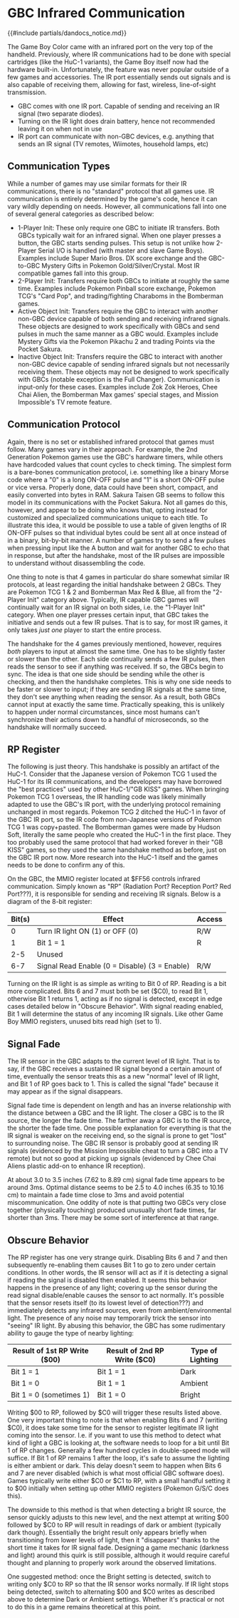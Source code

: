 # GBC Infrared Communication

{{#include partials/dandocs_notice.md}}

The Game Boy Color came with an infrared port on the very top of the handheld. Previously, where IR communications had to be done with special cartridges (like the HuC-1 variants), the Game Boy itself now had the hardware built-in. Unfortunately, the feature was never popular outside of a few games and accessories. The IR port essentially sends out signals and is also capable of receiving them, allowing for fast, wireless, line-of-sight transmission.

- GBC comes with one IR port. Capable of sending and receiving an IR signal (two separate diodes).
- Turning on the IR light does drain battery, hence not recommended leaving it on when not in use
- IR port can communicate with non-GBC devices, e.g. anything that sends an IR signal (TV remotes, Wiimotes, household lamps, etc)

## Communication Types

While a number of games may use similar formats for their IR communications, there is no "standard" protocol that all games use. IR communication is entirely determined by the game's code, hence it can vary wildly depending on needs. However, all communications fall into one of several general categories as described below:

- 1-Player Init: These only require one GBC to initiate IR transfers. Both GBCs typically wait for an infrared signal. When one player presses a button, the GBC starts sending pulses. This setup is not unlike how 2-Player Serial I/O is handled (with master and slave Game Boys). Examples include Super Mario Bros. DX score exchange and the GBC-to-GBC Mystery Gifts in Pokemon Gold/Silver/Crystal. Most IR compatible games fall into this group.
- 2-Player Init: Transfers require both GBCs to initiate at roughly the same time. Examples include Pokemon Pinball score exchange, Pokemon TCG's "Card Pop", and trading/fighting Charaboms in the Bomberman games.
- Active Object Init: Transfers require the GBC to interact with another non-GBC device capable of both sending and receiving infrared signals. These objects are designed to work specifically with GBCs and send pulses in much the same manner as a GBC would. Examples include Mystery Gifts via the Pokemon Pikachu 2 and trading Points via the Pocket Sakura.
- Inactive Object Init: Transfers require the GBC to interact with another non-GBC device capable of sending infrared signals but not necessarily receiving them. These objects may not be designed to work specifically with GBCs (notable exception is the Full Changer). Communication is input-only for these cases. Examples include Zok Zok Heroes, Chee Chai Alien, the Bomberman Max games' special stages, and Mission Impossible's TV remote feature.

## Communication Protocol

Again, there is no set or established infrared protocol that games must follow. Many games vary in their approach. For example, the 2nd Generation Pokemon games use the GBC's hardware timers, while others have hardcoded values that count cycles to check timing. The simplest form is a bare-bones communication protocol, i.e. something like a binary Morse code where a "0" is a long ON-OFF pulse and "1" is a short ON-OFF pulse or vice versa. Properly done, data could have been short, compact, and easily converted into bytes in RAM. Sakura Taisen GB seems to follow this model in its communications with the Pocket Sakura. Not all games do this, however, and appear to be doing who knows that, opting instead for customized and specialized communications unique to each title. To illustrate this idea, it would be possible to use a table of given lengths of IR ON-OFF pulses so that individual bytes could be sent all at once instead of in a binary, bit-by-bit manner. A number of games try to send a few pulses when pressing input like the A button and wait for another GBC to echo that in response, but after the handshake, most of the IR pulses are impossible to understand without disassembling the code.

One thing to note is that 4 games in particular do share somewhat similar IR protocols, at least regarding the initial handshake between 2 GBCs. They are Pokemon TCG 1 & 2 and Bomberman Max Red & Blue, all from the "2-Player Init" category above. Typically, IR capable GBC games will continually wait for an IR signal on both sides, i.e. the "1-Player Init" category. When one player presses certain input, that GBC takes the initiative and sends out a few IR pulses. That is to say, for most IR games, it only takes *just one* player to start the entire process.

The handshake for the 4 games previously mentioned, however, requires *both* players to input at almost the same time. One has to be slightly faster or slower than the other. Each side continually sends a few IR pulses, then reads the sensor to see if anything was received. If so, the GBCs begin to sync. The idea is that one side should be sending while the other is checking, and then the handshake completes. This is why one side needs to be faster or slower to input; if they are sending IR signals at the same time, they don't see anything when reading the sensor. As a result, both GBCs cannot input at exactly the same time. Practically speaking, this is unlikely to happen under normal circumstances, since most humans can't synchronize their actions down to a handful of microseconds, so the handshake will normally succeed.

## RP Register

The following is just theory. This handshake is possibly an artifact of the HuC-1. Consider that the Japanese version of Pokemon TCG 1 used the HuC-1 for its IR communications, and the developers may have borrowed the "best practices" used by other HuC-1/"GB KISS" games. When bringing Pokemon TCG 1 overseas, the IR handling code was likely minimally adapted to use the GBC's IR port, with the underlying protocol remaining unchanged in most regards. Pokemon TCG 2 ditched the HuC-1 in favor of the GBC IR port, so the IR code from non-Japanese versions of Pokemon TCG 1 was copy+pasted. The Bomberman games were made by Hudson Soft, literally the same people who created the HuC-1 in the first place. They too probably used the same protocol that had worked forever in their "GB KISS" games, so they used the same handshake method as before, just on the GBC IR port now. More research into the HuC-1 itself and the games needs to be done to confirm any of this.

On the GBC, the MMIO register located at \$FF56 controls infrared communication. Simply known as "RP" (Radiation Port? Reception Port? Red Port???), it is responsible for sending and receiving IR signals. Below is a diagram of the 8-bit register:

| Bit(s) | Effect                                        | Access |
|--------|-----------------------------------------------|--------|
| 0      | Turn IR light ON (1) or OFF (0)               | R/W    |
| 1      | Bit 1 = 1                                     | R      |
| 2-5    | Unused                                        |        |
| 6-7    | Signal Read Enable (0 = Disable) (3 = Enable) | R/W    |

Turning on the IR light is as simple as writing to Bit 0 of RP. Reading is a bit more complicated. Bits 6 and 7 must both be set (\$C0), to read Bit 1, otherwise Bit 1 returns 1, acting as if no signal is detected, except in edge cases detailed below in "Obscure Behavior". With signal reading enabled, Bit 1 will determine the status of any incoming IR signals. Like other Game Boy MMIO registers, unused bits read high (set to 1).

## Signal Fade

The IR sensor in the GBC adapts to the current level of IR light. That is to say, if the GBC receives a sustained IR signal beyond a certain amount of time, eventually the sensor treats this as a new "normal" level of IR light, and Bit 1 of RP goes back to 1. This is called the signal "fade" because it may appear as if the signal disappears.

Signal fade time is dependent on length and has an inverse relationship with the distance between a GBC and the IR light. The closer a GBC is to the IR source, the longer the fade time. The farther away a GBC is to the IR source, the shorter the fade time. One possible explanation for everything is that the IR signal is weaker on the receiving end, so the signal is prone to get "lost" to surrounding noise. The GBC IR sensor is probably good at sending IR signals (evidenced by the Mission Impossible cheat to turn a GBC into a TV remote) but not so good at picking up signals (evidenced by Chee Chai Aliens plastic add-on to enhance IR reception).

At about 3.0 to 3.5 inches (7.62 to 8.89 cm) signal fade time appears to be around 3ms. Optimal distance seems to be 2.5 to 4.0 inches (6.35 to 10.16 cm) to maintain a fade time close to 3ms and avoid potential miscommunication. One oddity of note is that putting two GBCs very close together (physically touching) produced unusually short fade times, far shorter than 3ms. There may be some sort of interference at that range.

## Obscure Behavior

The RP register has one very strange quirk. Disabling Bits 6 and 7 and then subsequently re-enabling them causes Bit 1 to go to zero under certain conditions. In other words, the IR sensor will act as if it is detecting a signal if reading the signal is disabled then enabled. It seems this behavior happens in the presence of any light; covering up the sensor during the read signal disable/enable causes the sensor to act normally. It's possible that the sensor resets itself (to its lowest level of detection???) and immediately detects any infrared sources, even from ambient/environmental light. The presence of any noise may temporarily trick the sensor into "seeing" IR light. By abusing this behavior, the GBC has some rudimentary ability to gauge the type of nearby lighting:

| Result of 1st RP Write (\$00) | Result of 2nd RP Write (\$C0) | Type of Lighting |
|-------------------------------|-------------------------------|------------------|
| Bit 1 = 1                     | Bit 1 = 1                     | Dark             |
| Bit 1 = 0                     | Bit 1 = 1                     | Ambient          |
| Bit 1 = 0 (sometimes 1)       | Bit 1 = 0                     | Bright           |

Writing \$00 to RP, followed by \$C0 will trigger these results listed above. One very important thing to note is that when enabling Bits 6 and 7 (writing \$C0), it does take some time for the sensor to register legitimate IR light coming into the sensor. I.e. if you want to use this method to detect what kind of light a GBC is looking at, the software needs to loop for a bit until Bit 1 of RP changes. Generally a few hundred cycles in double-speed mode will suffice. If Bit 1 of RP remains 1 after the loop, it's safe to assume the lighting is either ambient or dark. This delay doesn't seem to happen when Bits 6 and 7 are never disabled (which is what most official GBC software does). Games typically write either \$C0 or \$C1 to RP, with a small handful setting it to \$00 initially when setting up other MMIO registers (Pokemon G/S/C does this).

The downside to this method is that when detecting a bright IR source, the sensor quickly adjusts to this new level, and the next attempt at writing \$00 followed by \$C0 to RP will result in readings of dark or ambient (typically dark though). Essentially the bright result only appears briefly when transitioning from lower levels of light, then it "disappears" thanks to the short time it takes for IR signal fade. Designing a game mechanic (darkness and light) around this quirk is still possible, although it would require careful thought and planning to properly work around the observed limitations.

One suggested method: once the Bright setting is detected, switch to writing only \$C0 to RP so that the IR sensor works normally. If IR light stops being detected, switch to alternating \$00 and \$C0 writes as described above to determine Dark or Ambient settings. Whether it's practical or not to do this in a game remains theoretical at this point.

